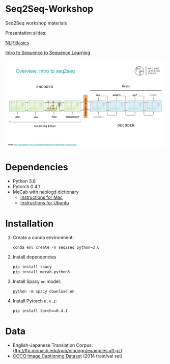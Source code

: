 # Seq2Seq-Workshop
Seq2Seq workshop materials

Presentation slides:

[NLP Basics](https://docs.google.com/presentation/d/1d66kraQablpfIPWLFo9_R_f2HB4_5uW8z0bvvUhsH_U/edit#slide=id.g54b76756f0_0_5601)

[Intro to Sequence to Sequence Learning](https://docs.google.com/presentation/d/1Zz1VzDHhRiF-QGyn_v7fHTSyoEOK7CH4nq2YpyZpVaY/edit?usp=sharing)

<p align="left">
  <img src="https://github.com/Machine-Learning-Tokyo/Seq2Seq-Workshop/blob/master/seq2seq.png" width="700">
</p>
  
  
# Dependencies

* Python 3.6
* Pytorch 0.4.1
* MeCab with neologd dictionary
  - [Instructions for Mac](https://qiita.com/taroc/items/b9afd914432da08dafc8)
  - [Instructions for Ubuntu](https://qiita.com/ekzemplaro/items/c98c7f6698f130b55d53)


# Installation

1. Create a conda environment:
   ```
   conda env create -n seq2seq python=3.6
   ```
2. Install dependencies
   ```  
   pip install spacy
   pip install mecab-python3

   ```
3. Install Spacy `en` model:
   ```
   python -m spacy download en
   ```
4. Install Pytorch `0.4.1`:
   ```
   pip install torch==0.4.1
   ```
   
# Data

- English-Japanese Translation Corpus: (ftp://ftp.monash.edu/pub/nihongo/examples.utf.gz) 
- [COCO Image Captioning Dataset](http://cocodataset.org/#download) (2014 train/val set)
